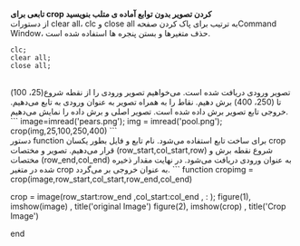 **تابعی برای crop کردن تصویر بدون توابع آماده ی متلب بنویسید**
<br>
از دستورات clear all، clc و close all  به ترتیب برای پاک کردن صفحهCommand Window، حذف متغیرها و بستن پنجره ها استفاده شده است.
```
clc;
clear all;
close all;
```
<br>
تصویر ورودی دریافت شده است. می‌خواهیم تصویر ورودی را از نقطه شروع(25، 100) تا (250، 400) برش دهیم. نقاط را به همراه تصویر به عنوان ورودی به تابع می‌دهیم. خروجی تابع تصویر برش داده شده است. تصویر اصلی و برش داده را نمایش می‌دهیم.
```
image=imread('pears.png');
img = imread('pool.png');
crop(img,25,100,250,400)
```
<br>
دستور function برای ساخت تابع استفاده می‌شود. نام تابع و فایل بطور یکسان crop قرار می‌دهیم. تصویر و مختصات (row_start,col_start,row) شروع نقطه برش و مختصات (row_end,col_end) به عنوان ورودی دریافت می‌شود. در نهایت مقدار ذخیره شده در متغیر crop به عنوان خروجی بر می‌گردد. ```
function cropimg = crop(image,row_start,col_start,row_end,col_end)

crop = image(row_start:row_end ,col_start:col_end , : );
figure(1), imshow(image) , title('original Image')
figure(2), imshow(crop) , title('Crop Image')

end
```
